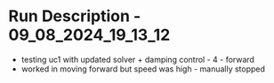 # Run Description - 09_08_2024_19_13_12

- testing uc1 with updated solver + damping control - 4 - forward
- worked in moving forward but speed was high - manually stopped
